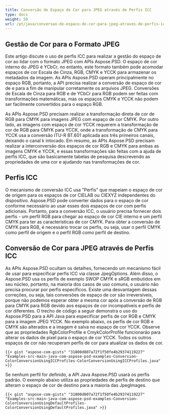```yaml
---
title: Conversão de Espaço de Cor para JPEG através de Perfis ICC
type: docs
weight: 50
url: /pt/java/conversao-de-espaco-de-cor-para-jpeg-atraves-de-perfis-icc/
---
```


## **Gestão de Cor para o Formato JPEG**

Este artigo discute o uso de perfis ICC para realizar a gestão do espaço de cor ao lidar com o formato JPEG com APIs Aspose.PSD. O espaço de cor interno do JPEG é YCbCr, no entanto, este formato também pode acomodar espaços de cor Escala de Cinza, RGB, CMYK e YCCK para armazenar os metadados da imagem. As APIs Aspose.PSD operam principalmente no espaço RGB, portanto, a API precisa realizar a conversão de espaço de cor de e para a fim de manipular corretamente os arquivos JPEG. Conversões de Escala de Cinza para RGB e de YCbCr para RGB podem ser feitas com transformações matemáticas, mas os espaços CMYK e YCCK não podem ser facilmente convertidos para o espaço RGB.

As APIs Aspose.PSD precisam realizar a transformação direta de cor de RGB para CMYK para imagens JPEG com espaço de cor CMYK. Por outro lado, as imagens com espaço de cor YCCK requerem a transformação de cor de RGB para CMYK para YCCK, onde a transformação de CMYK para YCCK usa a conversão ITU-R BT.601 aplicada aos três primeiros canais, deixando o canal k intocado. Em resumo, as APIs Aspose.PSD precisam realizar a interconversão dos espaços de cor RGB e CMYK para ambas as imagens CMYK e YCCK, e essas transformações são feitas com a ajuda de perfis ICC, que são basicamente tabelas de pesquisa descrevendo as propriedades de uma cor e ajudando nas transformações de cor.

## **Perfis ICC**

O mecanismo de conversão ICC usa "Perfis" que mapeiam o espaço de cor de origem para os espaços de cor CIELAB ou CIEXYZ independentes do dispositivo. Aspose.PSD pode converter dados para o espaço de cor conforme necessário ao usar esses dois espaços de cor com perfis adicionais. Portanto, para a conversão ICC, o usuário precisa fornecer dois perfis - um perfil RGB para chegar ao espaço de cor CIE interno e um perfil CMYK para ter as características de cor CMYK. Para obter a conversão de CMYK para RGB, é necessário trocar os perfis, ou seja, usar o perfil CMYK como perfil de origem e o perfil RGB como perfil de destino.

## **Conversão de Cor para JPEG através de Perfis ICC**

As APIs Aspose.PSD ocultam os detalhes, fornecendo um mecanismo fácil de usar para especificar perfis ICC via classe JpegOptions. Além disso, o Aspose.PSD usa os perfis de exemplo SWOP CMYK e sRGB embutidos em seu núcleo, portanto, na maioria dos casos de uso comuns, o usuário não precisa procurar por perfis específicos. Existe uma desvantagem dessas correções, ou seja, tais conversões de espaço de cor são irreversíveis, porque não podemos esperar obter a mesma cor após a conversão de RGB para CMYK para RGB devido aos espaços de cor incompatíveis e perfis de cor diferentes. O trecho de código a seguir demonstra o uso do Aspose.PSD para a API Java para especificar perfis de cor RGB e CMYK para a imagem JPEG YCCK. No exemplo abaixo, os perfis de cor RGB e CMYK são alterados e a imagem é salva no espaço de cor YCCK. Observe que as propriedades RgbColorProfile e CmykColorProfile funcionarão para alterar os dados de pixel para o espaço de cor YCCK. Todos os outros espaços de cor não recuperam perfis de cor para atualizar os dados de cor.

`{{< gist "aspose-com-gists" "31800d807a72f1f50fe4b29374119227" "Examples-src-main-java-com-aspose-psd-examples-Conversion-ColorConversionUsingICCProfiles-ColorConversionUsingICCProfiles.java" >}}`

Se nenhum perfil for definido, a API Java Aspose.PSD usará os perfis padrão. O exemplo abaixo utiliza as propriedades de perfis de destino que alteram o espaço de cor de destino para a maioria das JpegImages.

`{{< gist "aspose-com-gists" "31800d807a72f1f50fe4b29374119227" "Examples-src-main-java-com-aspose-psd-examples-Conversion-ColorConversionUsingDefaultProfiles-ColorConversionUsingDefaultProfiles.java" >}}`
